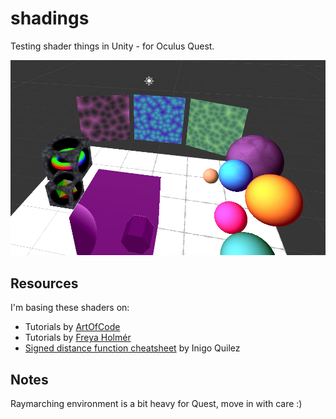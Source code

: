 # shadings
Testing shader things in Unity - for Oculus Quest.

![Screenshot](img/shadings01.png)

## Resources
I'm basing these shaders on:
* Tutorials by [ArtOfCode](https://www.youtube.com/channel/UCcAlTqd9zID6aNX3TzwxJXg)
* Tutorials by [Freya Holmér](https://www.youtube.com/user/Acegikm0)
* [Signed distance function cheatsheet](http://iquilezles.org/www/articles/distfunctions/distfunctions.htm) by Inigo Quilez

## Notes
Raymarching environment is a bit heavy for Quest, move in with care :)


